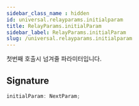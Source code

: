 ```yaml
---
sidebar_class_name : hidden
id: universal.relayparams.initialparam
title: RelayParams.initialParam
sidebar_label: RelayParams.initialParam
slug: /universal.relayparams.initialparam
---
```






첫번째 호출시 넘겨줄 파라미터입니다.

## Signature

```typescript
initialParam: NextParam;
```
